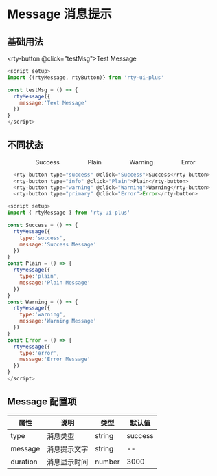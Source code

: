 # Message 消息提示

## 基础用法

<rty-button @click="testMsg">Test Message</rty-button>

```js
<script setup>
import {(rtyMessage, rtyButton)} from 'rty-ui-plus' 

const testMsg = () => {
  rtyMessage({
    message:'Text Message'
  })
}
</script>
```

## 不同状态

<div class="group-list">
  <rty-button type="success" @click="Success">Success</rty-button>
  <rty-button type="info" @click="Plain">Plain</rty-button>
  <rty-button type="warning" @click="Warning">Warning</rty-button>
  <rty-button type="primary" @click="Error">Error</rty-button>
</div>

```js
  <rty-button type="success" @click="Success">Success</rty-button>
  <rty-button type="info" @click="Plain">Plain</rty-button>
  <rty-button type="warning" @click="Warning">Warning</rty-button>
  <rty-button type="primary" @click="Error">Error</rty-button>

<script setup>
import { rtyMessage } from 'rty-ui-plus'

const Success = () => {
  rtyMessage({
    type:'success',
    message:'Success Message'
  })
}
const Plain = () => {
  rtyMessage({
    type:'plain',
    message:'Plain Message'
  })
}
const Warning = () => {
  rtyMessage({
    type:'warning',
    message:'Warning Message'
  })
}
const Error = () => {
  rtyMessage({
    type:'error',
    message:'Error Message'
  })
}
</script>
```

<script setup>
import { rtyMessage, rtyButton } from 'rty-ui-plus'
import 'rty-ui-plus/es/style.css'
import commentComp from '../vueComponents/comment.vue'

const testMsg = () => {
  rtyMessage({
    message:'Text Message'
  })
}
const Success = () => {
  rtyMessage({
    type:'success',
    message:'Success Message'
  })
}
const Plain = () => {
  rtyMessage({
    type:'plain',
    message:'Plain Message'
  })
}
const Warning = () => {
  rtyMessage({
    type:'warning',
    message:'Warning Message'
  })
}
const Error = () => {
  rtyMessage({
    type:'error',
    message:'Error Message'
  })
}
</script>

<style lang="scss" scoped>
.group-list {
  display:flex;
  justify-content:space-evenly;
  align-items:center
}
</style>

## Message 配置项

| 属性     | 说明         | 类型   | 默认值  |
| -------- | ------------ | ------ | ------- |
| type     | 消息类型     | string | success |
| message  | 消息提示文字 | string | --      |
| duration | 消息显示时间 | number | 3000    |

<commentComp />